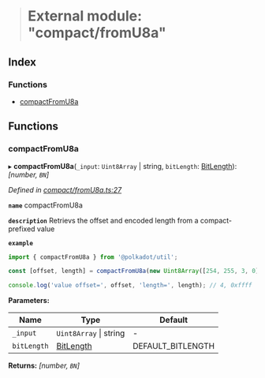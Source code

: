 > # External module: "compact/fromU8a"

## Index

### Functions

* [compactFromU8a](_compact_fromu8a_.md#compactfromu8a)

## Functions

###  compactFromU8a

▸ **compactFromU8a**(`_input`: `Uint8Array` | string, `bitLength`: [BitLength](_compact_types_.md#bitlength)): *[number, `BN`]*

*Defined in [compact/fromU8a.ts:27](https://github.com/polkadot-js/common/blob/f0aebfc/packages/util/src/compact/fromU8a.ts#L27)*

**`name`** compactFromU8a

**`description`** Retrievs the offset and encoded length from a compact-prefixed value

**`example`** 
<BR>

```javascript
import { compactFromU8a } from '@polkadot/util';

const [offset, length] = compactFromU8a(new Uint8Array([254, 255, 3, 0]), 32));

console.log('value offset=', offset, 'length=', length); // 4, 0xffff
```

**Parameters:**

Name | Type | Default |
------ | ------ | ------ |
`_input` | `Uint8Array` \| string | - |
`bitLength` | [BitLength](_compact_types_.md#bitlength) |  DEFAULT_BITLENGTH |

**Returns:** *[number, `BN`]*
